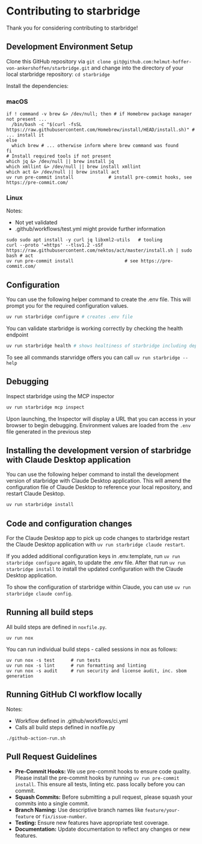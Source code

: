 # Contributing to starbridge

Thank you for considering contributing to starbridge!

## Development Environment Setup

Clone this GitHub repository via ```git clone git@github.com:helmut-hoffer-von-ankershoffen/starbridge.git``` and change into the directory of your local starbridge repository: ```cd starbridge```

Install the dependencies:

### macOS

```shell
if ! command -v brew &> /dev/null; then # if Homebrew package manager not present ...
  /bin/bash -c "$(curl -fsSL https://raw.githubusercontent.com/Homebrew/install/HEAD/install.sh)" # ... install it
else
  which brew # ... otherwise inform where brew command was found
fi
# Install required tools if not present
which jq &> /dev/null || brew install jq
which xmllint &> /dev/null || brew install xmllint
which act &> /dev/null || brew install act
uv run pre-commit install             # install pre-commit hooks, see https://pre-commit.com/
```

### Linux

Notes:

- Not yet validated
- .github/workflows/test.yml might provide further information

```shell
sudo sudo apt install -y curl jq libxml2-utils   # tooling
curl --proto '=https' --tlsv1.2 -sSf https://raw.githubusercontent.com/nektos/act/master/install.sh | sudo bash # act
uv run pre-commit install                   # see https://pre-commit.com/
```

## Configuration

You can use the following helper command to create the .env file. This will prompt you for the required configuration values.

```bash
uv run starbridge configure # creates .env file
```

You can validate starbridge is working correctly by checking the health endpoint

```bash
uv run starbridge health # shows healtiness of starbridge including dependencies
```

To see all commands starvridge offers you can call ```uv run starbridge --help```

## Debugging

Inspect starbridge using the MCP inspector

```bash
uv run starbridge mcp inspect
```

Upon launching, the Inspector will display a URL that you can access in your browser to begin debugging. Environment values are loaded from the ```.env``` file generated in the previous step

## Installing the development version of starbridge with Claude Desktop application

You can use the following helper command to install the development version of starbridge with Claude Desktop application. This will amend the configuration file of Claude Desktop to reference your local repository, and restart Claude Desktop.

```bash
uv run starbridge install
```

## Code and configuration changes

For the Claude Desktop app to pick up code changes to starbridge restart the Claude Desktop application with ```uv run starbridge claude restart```.

If you added additional configuration keys in .env.template, run ```uv run starbridge configure``` again, to update the .env file. After that run ```uv run starbridge install``` to install the updated configuration with the Claude Desktop application.

To show the configuration of starbridge within Claude, you can use ```uv run starbridge claude config```.

## Running all build steps

All build steps are defined in `noxfile.py`.

```shell
uv run nox
```

You can run individual build steps - called sessions in nox as follows:

```shell
uv run nox -s test      # run tests
uv run nox -s lint      # run formatting and linting
uv run nox -s audit     # run security and license audit, inc. sbom generation
```

## Running GitHub CI workflow locally

Notes:

- Workflow defined in .github/workflows/ci.yml
- Calls all build steps defined in noxfile.py

```shell
./github-action-run.sh
```

## Pull Request Guidelines

- **Pre-Commit Hooks:** We use pre-commit hooks to ensure code quality. Please install the pre-commit hooks by running `uv run pre-commit install`. This ensure all tests, linting etc. pass locally before you can commit.
- **Squash Commits:** Before submitting a pull request, please squash your commits into a single commit.
- **Branch Naming:** Use descriptive branch names like `feature/your-feature` or `fix/issue-number`.
- **Testing:** Ensure new features have appropriate test coverage.
- **Documentation:** Update documentation to reflect any changes or new features.

